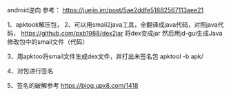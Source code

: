android逆向
参考：
https://juejin.im/post/5ae2ddfe51882567113aee21


1、apktook解压包，
2、可以用smail2java工具，全翻译成java代码，对照java代码，
https://github.com/pxb1988/dex2jar 将dex变成jar
然后用jd-gui生成Java
修改包中的smail文件（代码）

3、用apktoo将smail文件生成dex文件，并打出未签名包
apktool -b apk/

4、对包进行签名


5、签名的破解参考
https://blog.upx8.com/1418